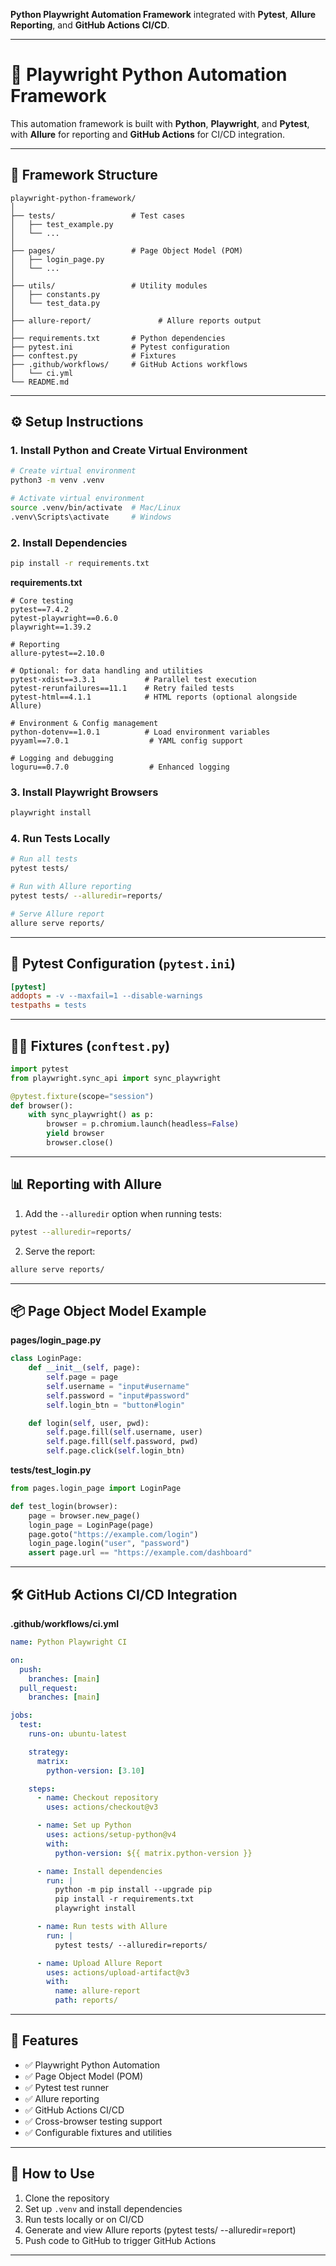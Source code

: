 **Python Playwright Automation Framework** integrated with **Pytest**, **Allure Reporting**, and **GitHub Actions CI/CD**.

---

# 🚀 Playwright Python Automation Framework

This automation framework is built with **Python**, **Playwright**, and **Pytest**, with **Allure** for reporting and **GitHub Actions** for CI/CD integration.

---

## 📁 Framework Structure

```
playwright-python-framework/
│
├── tests/                 # Test cases
│   ├── test_example.py
│   └── ...
│
├── pages/                 # Page Object Model (POM)
│   ├── login_page.py
│   └── ...
│
├── utils/                 # Utility modules
│   ├── constants.py
│   └── test_data.py
│
├── allure-report/               # Allure reports output
│
├── requirements.txt       # Python dependencies
├── pytest.ini             # Pytest configuration
├── conftest.py            # Fixtures
├── .github/workflows/     # GitHub Actions workflows
│   └── ci.yml
└── README.md
```

---

## ⚙️ Setup Instructions

### 1. Install Python and Create Virtual Environment

```bash
# Create virtual environment
python3 -m venv .venv

# Activate virtual environment
source .venv/bin/activate  # Mac/Linux
.venv\Scripts\activate     # Windows
```

### 2. Install Dependencies

```bash
pip install -r requirements.txt
```

**requirements.txt**

```
# Core testing
pytest==7.4.2
pytest-playwright==0.6.0
playwright==1.39.2

# Reporting
allure-pytest==2.10.0

# Optional: for data handling and utilities
pytest-xdist==3.3.1           # Parallel test execution
pytest-rerunfailures==11.1    # Retry failed tests
pytest-html==4.1.1            # HTML reports (optional alongside Allure)

# Environment & Config management
python-dotenv==1.0.1          # Load environment variables
pyyaml==7.0.1                  # YAML config support

# Logging and debugging
loguru==0.7.0                  # Enhanced logging

```

### 3. Install Playwright Browsers

```bash
playwright install
```

### 4. Run Tests Locally

```bash
# Run all tests
pytest tests/

# Run with Allure reporting
pytest tests/ --alluredir=reports/

# Serve Allure report
allure serve reports/
```

---

## 🧩 Pytest Configuration (`pytest.ini`)

```ini
[pytest]
addopts = -v --maxfail=1 --disable-warnings
testpaths = tests
```

---

## 🧑‍💻 Fixtures (`conftest.py`)

```python
import pytest
from playwright.sync_api import sync_playwright

@pytest.fixture(scope="session")
def browser():
    with sync_playwright() as p:
        browser = p.chromium.launch(headless=False)
        yield browser
        browser.close()
```

---

## 📊 Reporting with Allure

1. Add the `--alluredir` option when running tests:

```bash
pytest --alluredir=reports/
```

2. Serve the report:

```bash
allure serve reports/
```

---

## 📦 Page Object Model Example

**pages/login_page.py**

```python
class LoginPage:
    def __init__(self, page):
        self.page = page
        self.username = "input#username"
        self.password = "input#password"
        self.login_btn = "button#login"

    def login(self, user, pwd):
        self.page.fill(self.username, user)
        self.page.fill(self.password, pwd)
        self.page.click(self.login_btn)
```

**tests/test_login.py**

```python
from pages.login_page import LoginPage

def test_login(browser):
    page = browser.new_page()
    login_page = LoginPage(page)
    page.goto("https://example.com/login")
    login_page.login("user", "password")
    assert page.url == "https://example.com/dashboard"
```

---

## 🛠 GitHub Actions CI/CD Integration

**.github/workflows/ci.yml**

```yaml
name: Python Playwright CI

on:
  push:
    branches: [main]
  pull_request:
    branches: [main]

jobs:
  test:
    runs-on: ubuntu-latest

    strategy:
      matrix:
        python-version: [3.10]

    steps:
      - name: Checkout repository
        uses: actions/checkout@v3

      - name: Set up Python
        uses: actions/setup-python@v4
        with:
          python-version: ${{ matrix.python-version }}

      - name: Install dependencies
        run: |
          python -m pip install --upgrade pip
          pip install -r requirements.txt
          playwright install

      - name: Run tests with Allure
        run: |
          pytest tests/ --alluredir=reports/

      - name: Upload Allure Report
        uses: actions/upload-artifact@v3
        with:
          name: allure-report
          path: reports/
```

---

## 🔹 Features

- ✅ Playwright Python Automation
- ✅ Page Object Model (POM)
- ✅ Pytest test runner
- ✅ Allure reporting
- ✅ GitHub Actions CI/CD
- ✅ Cross-browser testing support
- ✅ Configurable fixtures and utilities

---

## 📌 How to Use

1. Clone the repository
2. Set up `.venv` and install dependencies
3. Run tests locally or on CI/CD
4. Generate and view Allure reports (pytest tests/ --alluredir=report)
5. Push code to GitHub to trigger GitHub Actions

---
